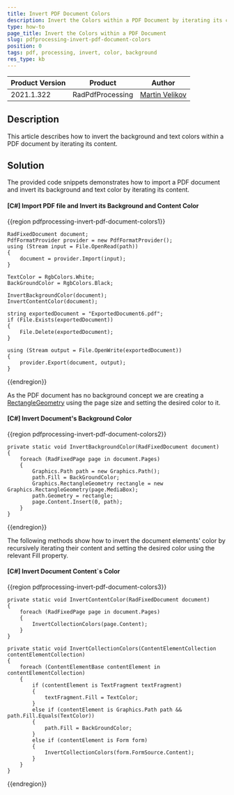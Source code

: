 ```yaml
---
title: Invert PDF Document Colors
description: Invert the Colors within a PDF Document by iterating its content using PdfProcessing.
type: how-to
page_title: Invert the Colors within a PDF Document
slug: pdfprocessing-invert-pdf-document-colors
position: 0
tags: pdf, processing, invert, color, background
res_type: kb
---
```


<table>
<thead>
	<tr>
		<th>Product Version</th>
		<th>Product</th>
		<th>Author</th>
	</tr>
</thead>
<tbody>
	<tr>
		<td>2021.1.322</td>
		<td>RadPdfProcessing</td>
		<td><a href="https://www.telerik.com/blogs/author/martin-velikov">Martin Velikov</a></td>
	</tr>
</tbody>
</table>

## Description

This article describes how to invert the background and text colors within a PDF document by iterating its content.

## Solution

The provided code snippets demonstrates how to import a PDF document and invert its background and text color by iterating its content.

#### __[C#] Import PDF file and Invert its Background and Content Color__

{{region pdfprocessing-invert-pdf-document-colors1}}

	RadFixedDocument document;
	PdfFormatProvider provider = new PdfFormatProvider();
	using (Stream input = File.OpenRead(path))
	{
		document = provider.Import(input);
	}

	TextColor = RgbColors.White;
	BackGroundColor = RgbColors.Black;

	InvertBackgroundColor(document);
	InvertContentColor(document);

	string exportedDocument = "ExportedDocument6.pdf";
	if (File.Exists(exportedDocument))
	{
		File.Delete(exportedDocument);
	}

	using (Stream output = File.OpenWrite(exportedDocument))
	{
		provider.Export(document, output);
	}
{{endregion}}

As the PDF document has no background concept we are creating a [RectangleGeometry](https://docs.telerik.com/devtools/document-processing/api/telerik.windows.documents.fixed.model.graphics.rectanglegeometry) using the page size and setting the desired color to it.

#### __[C#] Invert Document's Background Color__

{{region pdfprocessing-invert-pdf-document-colors2}}

	private static void InvertBackgroundColor(RadFixedDocument document)
	{
		foreach (RadFixedPage page in document.Pages)
		{
			Graphics.Path path = new Graphics.Path();
			path.Fill = BackGroundColor;
			Graphics.RectangleGeometry rectangle = new Graphics.RectangleGeometry(page.MediaBox);
			path.Geometry = rectangle;
			page.Content.Insert(0, path);
		}
	}
{{endregion}}

The following methods show how to invert the document elements' color by recursively iterating their content and setting the desired color using the relevant Fill property.

#### __[C#] Invert Document Content`s Color__

{{region pdfprocessing-invert-pdf-document-colors3}}

	private static void InvertContentColor(RadFixedDocument document)
	{
		foreach (RadFixedPage page in document.Pages)
		{
			InvertCollectionColors(page.Content);
		}
	}

	private static void InvertCollectionColors(ContentElementCollection contentElementCollection)
	{
		foreach (ContentElementBase contentElement in contentElementCollection)
		{
			if (contentElement is TextFragment textFragment)
			{
				textFragment.Fill = TextColor;
			}
			else if (contentElement is Graphics.Path path && path.Fill.Equals(TextColor))
			{
				path.Fill = BackGroundColor;
			}
			else if (contentElement is Form form)
			{
				InvertCollectionColors(form.FormSource.Content);
			}
		}
	}
{{endregion}}
